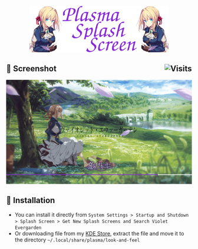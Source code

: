 <p align="center">
  <img src="Other/Splash.png" width="75%"/>
</p>

## :art: Screenshot <img alt="Visits" src="https://badges.strrl.dev/visits/13atm01/Violet_splash-V1.2?style=plastic&label=&color=8727D8&success&logo=GitHub&logoColor=white&labelColor=373e4d" align="right"/>

![SS](/Other/Splash_v1,2.png)

## :wrench: Installation

- You can install it directly from `System Settings > Startup and Shutdown > Splash Screen > Get New Splash Screens and Search Violet Evergarden`
- Or downloading file from my [KDE Store](https://store.kde.org/p/1477195/), extract the file and move it to the directory `~/.local/share/plasma/look-and-feel`
